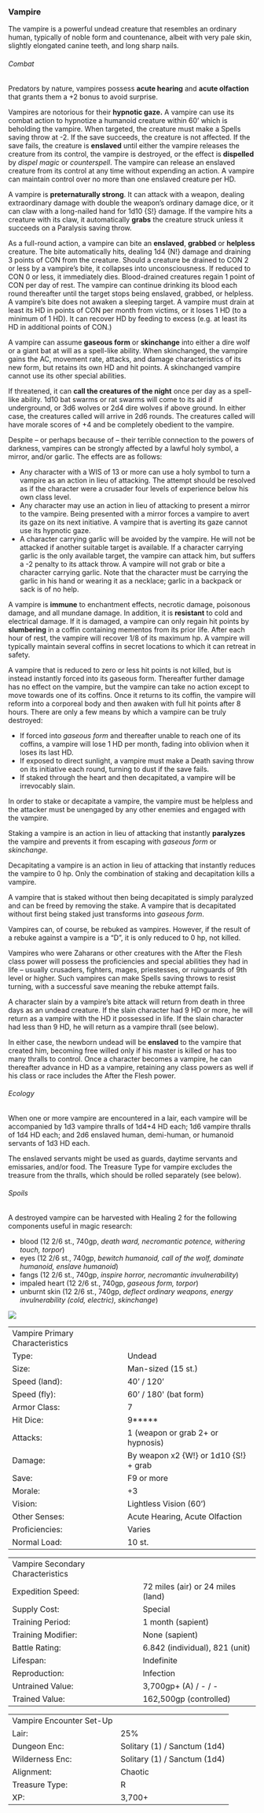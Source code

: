 ### Vampire

The vampire is a powerful undead creature that resembles an ordinary human, typically of noble form and countenance, albeit with very pale skin, slightly elongated canine teeth, and long sharp nails.

###### Combat

Predators by nature, vampires possess **acute hearing** and **acute olfaction** that grants them a +2 bonus to avoid surprise.

Vampires are notorious for their **hypnotic gaze.**  A vampire can use its combat action to hypnotize a humanoid creature within 60’ which is beholding the vampire. When targeted, the creature must make a Spells saving throw at -2. If the save succeeds, the creature is not affected. If the save fails, the creature is **enslaved** until either the vampire releases the creature from its control, the vampire is destroyed, or the effect is **dispelled** by *dispel magic* or *counterspell*. The vampire can release an enslaved creature from its control at any time without expending an action. A vampire can maintain control over no more than one enslaved creature per HD.

A vampire is **preternaturally strong**. It can attack with a weapon, dealing extraordinary damage with double the weapon’s ordinary damage dice, or it can claw with a long-nailed hand for 1d10 {S!} damage. If the vampire hits a creature with its claw, it automatically **grabs** the creature struck unless it succeeds on a Paralysis saving throw.

As a full-round action, a vampire can bite an **enslaved**, **grabbed** or **helpless** creature. The bite automatically hits, dealing 1d4 {N!} damage and draining 3 points of CON from the creature. Should a creature be drained to CON 2 or less by a vampire’s bite, it collapses into unconsciousness. If reduced to CON 0 or less, it immediately dies. Blood-drained creatures regain 1 point of CON per day of rest. The vampire can continue drinking its blood each round thereafter until the target stops being enslaved, grabbed, or helpless. A vampire’s bite does not awaken a sleeping target. A vampire must drain at least its HD in points of CON per month from victims, or it loses 1 HD (to a minimum of 1 HD). It can recover HD by feeding to excess (e.g. at least its HD in additional points of CON.)

A vampire can assume **gaseous form** or **skinchange** into either a dire wolf or a giant bat at will as a spell-like ability. When skinchanged, the vampire gains the AC, movement rate, attacks, and damage characteristics of its new form, but retains its own HD and hit points. A skinchanged vampire cannot use its other special abilities.

If threatened, it can **call the creatures of the night** once per day as a spell-like ability. 1d10 bat swarms or rat swarms will come to its aid if underground, or 3d6 wolves or 2d4 dire wolves if above ground. In either case, the creatures called will arrive in 2d6 rounds. The creatures called will have morale scores of +4 and be completely obedient to the vampire.

Despite – or perhaps because of – their terrible connection to the powers of darkness, vampires can be strongly affected by a lawful holy symbol, a mirror, and/or garlic. The effects are as follows:

* Any character with a WIS of 13 or more can use a holy symbol to turn a vampire as an action in lieu of attacking. The attempt should be resolved as if the character were a crusader four levels of experience below his own class level.
* Any character may use an action in lieu of attacking to present a mirror to the vampire. Being presented with a mirror forces a vampire to avert its gaze on its next initiative. A vampire that is averting its gaze cannot use its hypnotic gaze.
* A character carrying garlic will be avoided by the vampire. He will not be attacked if another suitable target is available. If a character carrying garlic is the only available target, the vampire can attack him, but suffers a -2 penalty to its attack throw. A vampire will not grab or bite a character carrying garlic. Note that the character must be carrying the garlic in his hand or wearing it as a necklace; garlic in a backpack or sack is of no help.

A vampire is **immune** to enchantment effects, necrotic damage, poisonous damage, and all mundane damage. In addition, it is **resistant** to cold and electrical damage. If it is damaged, a vampire can only regain hit points by **slumbering** in a coffin containing mementos from its prior life. After each hour of rest, the vampire will recover 1/8 of its maximum hp. A vampire will typically maintain several coffins in secret locations to which it can retreat in safety.

A vampire that is reduced to zero or less hit points is not killed, but is instead instantly forced into its gaseous form. Thereafter further damage has no effect on the vampire, but the vampire can take no action except to move towards one of its coffins. Once it returns to its coffin, the vampire will reform into a corporeal body and then awaken with full hit points after 8 hours. There are only a few means by which a vampire can be truly destroyed:

* If forced into *gaseous form* and thereafter unable to reach one of its coffins, a vampire will lose 1 HD per month, fading into oblivion when it loses its last HD.
* If exposed to direct sunlight, a vampire must make a Death saving throw on its initiative each round, turning to dust if the save fails.
* If staked through the heart and then decapitated, a vampire will be irrevocably slain.

In order to stake or decapitate a vampire, the vampire must be helpless and the attacker must be unengaged by any other enemies and engaged with the vampire.

Staking a vampire is an action in lieu of attacking that instantly **paralyzes** the vampire and prevents it from escaping with *gaseous form* or *skinchange*.

Decapitating a vampire is an action in lieu of attacking that instantly reduces the vampire to 0 hp. Only the combination of staking and decapitation kills a vampire.

A vampire that is staked without then being decapitated is simply paralyzed and can be freed by removing the stake. A vampire that is decapitated without first being staked just transforms into *gaseous form*.

Vampires can, of course, be rebuked as vampires. However, if the result of a rebuke against a vampire is a “D”, it is only reduced to 0 hp, not killed.

Vampires who were Zaharans or other creatures with the After the Flesh class power will possess the proficiencies and special abilities they had in life – usually crusaders, fighters, mages, priestesses, or ruinguards of 9th level or higher. Such vampires can make Spells saving throws to resist turning, with a successful save meaning the rebuke attempt fails.

A character slain by a vampire’s bite attack will return from death in three days as an undead creature. If the slain character had 9 HD or more, he will return as a vampire with the HD it possessed in life. If the slain character had less than 9 HD, he will return as a vampire thrall (see below).

In either case, the newborn undead will be **enslaved** to the vampire that created him, becoming free willed only if his master is killed or has too many thralls to control. Once a character becomes a vampire, he can thereafter advance in HD as a vampire, retaining any class powers as well if his class or race includes the After the Flesh power.

###### Ecology

When one or more vampire are encountered in a lair, each vampire will be accompanied by 1d3 vampire thralls of 1d4+4 HD each; 1d6 vampire thralls of 1d4 HD each; and 2d6 enslaved human, demi-human, or humanoid servants of 1d3 HD each.

The enslaved servants might be used as guards, daytime servants and emissaries, and/or food. The Treasure Type for vampire excludes the treasure from the thralls, which should be rolled separately (see below).

###### Spoils

A destroyed vampire can be harvested with Healing 2 for the following components useful in magic research:

* blood (12 2/6 st., 740gp, *death ward, necromantic potence, withering touch, torpor*)
* eyes (12 2/6 st., 740gp, *bewitch humanoid, call of the wolf, dominate humanoid, enslave humanoid*)
* fangs (12 2/6 st., 740gp, *inspire horror, necromantic invulnerability*)
* impaled heart (12 2/6 st., 740gp, *gaseous form, torpor*)
* unburnt skin (12 2/6 st., 740gp, *deflect ordinary weapons, energy invulnerability (cold, electric), skinchange*)

![](data:image/png;base64...)

|  |  |
| --- | --- |
| Vampire Primary Characteristics | |
| Type: | Undead |
| Size: | Man-sized (15 st.) |
| Speed (land): | 40’ / 120’ |
| Speed (fly): | 60’ / 180' (bat form) |
| Armor Class: | 7 |
| Hit Dice: | 9\*\*\*\*\* |
| Attacks: | 1 (weapon or grab 2+ or hypnosis) |
| Damage: | By weapon x2 {W!} or  1d10 {S!} + grab |
| Save: | F9 or more |
| Morale: | +3 |
| Vision: | Lightless Vision (60’) |
| Other Senses: | Acute Hearing, Acute Olfaction |
| Proficiencies: | Varies |
| Normal Load: | 10 st. |

|  |  |
| --- | --- |
| Vampire Secondary Characteristics | |
| Expedition Speed: | 72 miles (air) or 24 miles (land) |
| Supply Cost: | Special |
| Training Period: | 1 month (sapient) |
| Training Modifier: | None (sapient) |
| Battle Rating: | 6.842 (individual), 821 (unit) |
| Lifespan: | Indefinite |
| Reproduction: | Infection |
| Untrained Value: | 3,700gp+ (A) / - / - |
| Trained Value: | 162,500gp (controlled) |

|  |  |
| --- | --- |
| Vampire Encounter Set-Up | |
| Lair: | 25% |
| Dungeon Enc: | Solitary (1) / Sanctum (1d4) |
| Wilderness Enc: | Solitary (1) / Sanctum (1d4) |
| Alignment: | Chaotic |
| Treasure Type: | R |
| XP: | 3,700+ |
